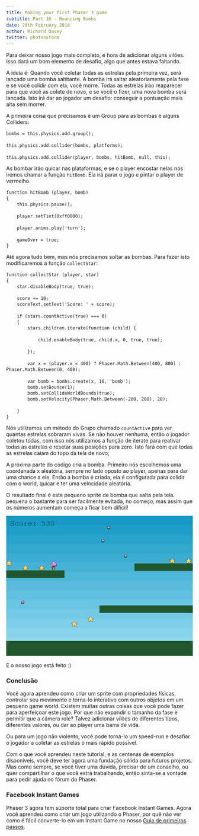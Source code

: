 ```yaml
---
title: Making your first Phaser 3 game
subtitle: Part 10 - Bouncing Bombs
date: 20th February 2018
author: Richard Davey
twitter: photonstorm
---
```


Para deixar nosso jogo mais completo, é hora de adicionar alguns vilões. Isso dará um bom elemento de desafio, algo que antes estava faltando.

A ideia é: Quando você coletar todas as estrelas pela primeira vez, será lançado uma bomba saltitante. A bomba irá saltar aleatoriamente pela fase e se você colidir com ela, você morre. Todas as estrelas irão reaparecer para que você as colete de novo, e se você o fizer, uma nova bomba será lançada. Isto irá dar ao jogador um desafio: conseguir a pontuação mais alta sem morrer.

A primeira coisa que precisamos é um Group para as bombas e alguns Colliders:

```
bombs = this.physics.add.group();

this.physics.add.collider(bombs, platforms);

this.physics.add.collider(player, bombs, hitBomb, null, this);
```

As bombar irão quicar nas plataformas, e se o player encostar nelas nós iremos chamar a função `hitBomb`. Ela irá parar o jogo e pintar o player de vermelho.

```
function hitBomb (player, bomb)
{
    this.physics.pause();

    player.setTint(0xff0000);

    player.anims.play('turn');

    gameOver = true;
}
```

Até agora tudo bem, mas nós precisamos soltar as bombas. Para fazer isto modificaremos a função `collectStar`:

```
function collectStar (player, star)
{
    star.disableBody(true, true);

    score += 10;
    scoreText.setText('Score: ' + score);

    if (stars.countActive(true) === 0)
    {
        stars.children.iterate(function (child) {

            child.enableBody(true, child.x, 0, true, true);

        });

        var x = (player.x < 400) ? Phaser.Math.Between(400, 800) : Phaser.Math.Between(0, 400);

        var bomb = bombs.create(x, 16, 'bomb');
        bomb.setBounce(1);
        bomb.setCollideWorldBounds(true);
        bomb.setVelocity(Phaser.Math.Between(-200, 200), 20);

    }
}
```

Nós utilizamos um método do Grupo chamado `countActive` para ver quantas estrelas sobraram vivas. Se não houver nenhuma, então o jogador coletou todas, com isso nós utilizamos a função de iterate para reativar todas as estrelas e resetar suas posições para zero. Isto fará com que todas as estrelas caiam do topo da tela de novo;

A próxima parte do código cria a bomba. Primeiro nós escolhemos uma coordenada x aleatória, sempre no lado oposto ao player, apenas para dar uma chance a ele. Então a bomba é criada, ela é configurada para colidir com o world, quicar e ter uma velocidade aleatória.

O resultado final é este pequeno sprite de bomba que salta pela tela. pequena o bastante para ser facilmente evitada, no começo, mas assim que os números aumentam começa a ficar bem difícil!

![image](part10.png)

E o nosso jogo está feito :)

### Conclusão

Você agora aprendeu como criar um sprite com propriedades físicas, controlar seu movimento e torna-lo interativo com outros objetos em um pequeno game world. Existem muitas outras coisas que você pode fazer para aperfeiçoar este jogo. Por que não expandir o tamanho da fase e permitir que a câmera role? Talvez adicionar vilões de diferentes tipos, diferentes valores, ou dar ao player uma barra de vida.

Ou para um jogo não violento, você pode torna-lo um speed-run e desafiar o jogador a coletar as estrelas o mais rápido possível.

Com o que você aprendeu neste tutorial, e as centenas de exemplos disponíveis, você deve ter agora uma fundação sólida para futuros projetos. Mas como sempre, se você tiver uma dúvida, precisar de um conselho, ou quer compartilhar o que você estrá trabalhando, então sinta-se a vontade para pedir ajuda no fórum do Phaser.

### Facebook Instant Games

Phaser 3 agora tem suporte total para criar Facebook Instant Games. Agora você aprendeu como criar um jogo utilizando o Phaser, por quê não ver como é fácil converte-lo em um Instant Game no nosso [Guia de primeiros passos](/tutorials/getting-started-facebook-instant-games).
